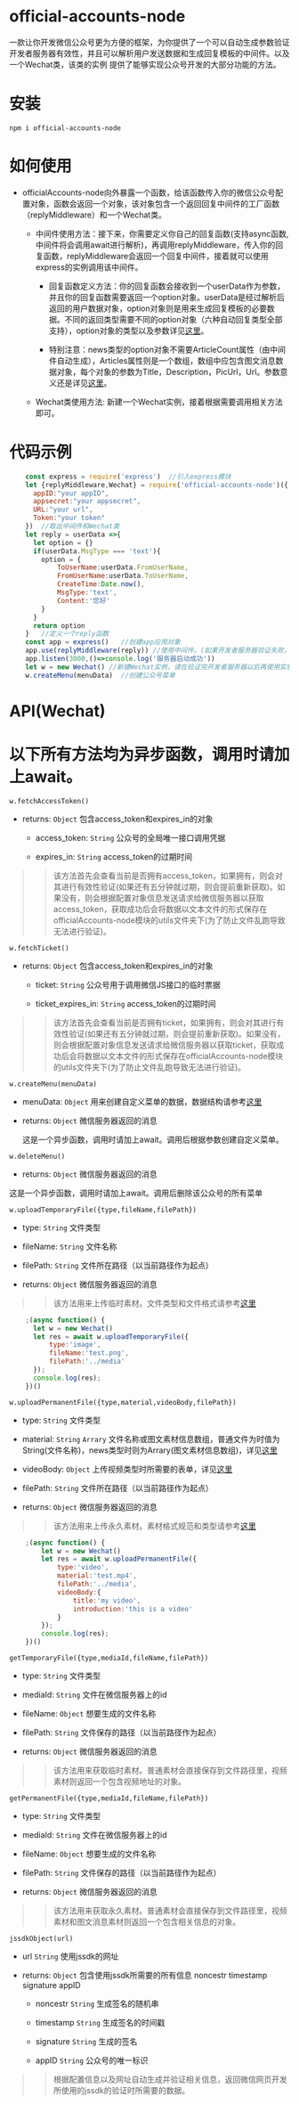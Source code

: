 official-accounts-node
=
一款让你开发微信公众号更为方便的框架，为你提供了一个可以自动生成参数验证开发者服务器有效性，并且可以解析用户发送数据和生成回复模板的中间件。以及一个Wechat类，该类的实例 提供了能够实现公众号开发的大部分功能的方法。

安装
====
    npm i official-accounts-node
如何使用
===
* officialAccounts-node向外暴露一个函数，给该函数传入你的微信公众号配置对象，函数会返回一个对象，该对象包含一个返回回复中间件的工厂函数（replyMiddleware）和一个Wechat类。

  * 中间件使用方法：接下来，你需要定义你自己的回复函数(支持async函数,中间件将会调用await进行解析)，再调用replyMiddleware，传入你的回复函数，replyMiddleware会返回一个回复中间件，接着就可以使用express的实例调用该中间件。

    * 回复函数定义方法：你的回复函数会接收到一个userData作为参数，并且你的回复函数需要返回一个option对象。userData是经过解析后返回的用户数据对象，option对象则是用来生成回复模板的必要数据。不同的返回类型需要不同的option对象（六种自动回复类型全部支持），option对象的类型以及参数详见[这里](https://mp.weixin.qq.com/wiki?t=resource/res_main&id=mp1421140543)。

    * 特别注意：news类型的option对象不需要ArticleCount属性（由中间件自动生成），Articles属性则是一个数组，数组中应包含图文消息数据对象，每个对象的参数为Title，Description，PicUrl，Url。参数意义还是详见[这里](https://mp.weixin.qq.com/wiki?t=resource/res_main&id=mp1421140543)。

  * Wechat类使用方法: 新建一个Wechat实例，接着根据需要调用相关方法即可。

代码示例
=
```javascript
    const express = require('express')	//引入express模块
    let {replyMiddleware,Wechat} = require('official-accounts-node')({
      appID:"your appID",
      appsecret:"your appsecret",
      URL:"your url",
      Token:"your token"
    })	//取出中间件和Wechat类
    let reply = userData =>{
      let option = {}
      if(userData.MsgType === 'text'){
        option = {
            ToUserName:userData.FromUserName,
            FromUserName:userData.ToUserName,
            CreateTime:Date.now(),
            MsgType:'text',
            Content:'您好'
        }
      }
      return option
    }	//定义一个reply函数
    const app = express()	//创建app应用对象
    app.use(replyMiddleware(reply))	//使用中间件。(如果开发者服务器验证失败，不要慌，很有可能是微信那边自己的问题，多试几次，很正常，我每次都要验证两三次才成功.)
    app.listen(3000,()=>console.log('服务器启动成功'))
    let w = new Wechat() //新建Wechat实例，请在验证完开发者服务器以后再使用实例的方法，这里假设已经验证完毕。
    w.createMenu(menuData)  //创建公众号菜单
```

API(Wechat)
=
以下所有方法均为异步函数，调用时请加上await。
=

`w.fetchAccessToken()`
* returns: `Object` 包含access_token和expires_in的对象

  * access_token: `String` 公众号的全局唯一接口调用凭据

  * expires_in: `String`  access_token的过期时间

>>该方法首先会查看当前是否拥有access_token，如果拥有，则会对其进行有效性验证(如果还有五分钟就过期，则会提前重新获取)。如果没有，则会根据配置对象信息发送请求给微信服务器以获取access_token，获取成功后会将数据以文本文件的形式保存在officialAccounts-node模块的utils文件夹下(为了防止文件乱跑导致无法进行验证)。

`w.fetchTicket()`

* returns: `Object` 包含access_token和expires_in的对象

  * ticket: `String` 公众号用于调用微信JS接口的临时票据

  * ticket_expires_in: `String`  access_token的过期时间

>>该方法首先会查看当前是否拥有ticket，如果拥有，则会对其进行有效性验证(如果还有五分钟就过期，则会提前重新获取)。如果没有，则会根据配置对象信息发送请求给微信服务器以获取ticket，获取成功后会将数据以文本文件的形式保存在officialAccounts-node模块的utils文件夹下(为了防止文件乱跑导致无法进行验证)。

`w.createMenu(menuData)`

* menuData: `Object` 用来创建自定义菜单的数据，数据结构请参考[这里](https://mp.weixin.qq.com/wiki?t=resource/res_main&id=mp1421141013)

* returns: `Object` 微信服务器返回的消息

  这是一个异步函数，调用时请加上await。调用后根据参数创建自定义菜单。

`w.deleteMenu()`

* returns: `Object` 微信服务器返回的消息

这是一个异步函数，调用时请加上await。调用后删除该公众号的所有菜单

`w.uploadTemporaryFile({type,fileName,filePath})`

* type: `String` 文件类型

* fileName: `String` 文件名称

* filePath: `String` 文件所在路径（以当前路径作为起点）

* returns: `Object` 微信服务器返回的消息

>>该方法用来上传临时素材。文件类型和文件格式请参考[这里](https://mp.weixin.qq.com/wiki?t=resource/res_main&id=mp1444738726)
```javascript
    ;(async function() {
      let w = new Wechat()
      let res = await w.uploadTemporaryFile({
          type:'image',
          fileName:'test.png',
          filePath:'../media'
      });
      console.log(res);
    })()
```
`w.uploadPermanentFile({type,material,videoBody,filePath})`

* type: `String` 文件类型

* material: `String` `Arrary` 文件名称或图文素材信息数组，普通文件为时值为String(文件名称)，news类型时则为Arrary(图文素材信息数组)，详见[这里](https://mp.weixin.qq.com/wiki?t=resource/res_main&id=mp1444738729)

* videoBody: `Object` 上传视频类型时所需要的表单，详见[这里](https://mp.weixin.qq.com/wiki?t=resource/res_main&id=mp1444738729)

* filePath: `String` 文件所在路径（以当前路径作为起点）

* returns: `Object` 微信服务器返回的消息

>>该方法用来上传永久素材。素材格式规范和类型请参考[这里](https://mp.weixin.qq.com/wiki?t=resource/res_main&id=mp1444738726)

```javascript
    ;(async function() {
        let w = new Wechat()
        let res = await w.uploadPermanentFile({
            type:'video',
            material:'test.mp4',
            filePath:'../media',
            videoBody:{
                title:'my video',
                introduction:'this is a video'
            }
        });
        console.log(res);
    })()
```
`getTemporaryFile({type,mediaId,fileName,filePath})`

* type: `String` 文件类型

* mediaId: `String` 文件在微信服务器上的id

* fileName: `Object` 想要生成的文件名称

* filePath: `String` 文件保存的路径（以当前路径作为起点）

* returns: `Object` 微信服务器返回的消息

>>该方法用来获取临时素材。普通素材会直接保存到文件路径里，视频素材则返回一个包含视频地址的对象。

`getPermanentFile({type,mediaId,fileName,filePath})`

* type: `String` 文件类型

* mediaId: `String` 文件在微信服务器上的id

* fileName: `Object` 想要生成的文件名称

* filePath: `String` 文件保存的路径（以当前路径作为起点）

* returns: `Object` 微信服务器返回的消息

>>该方法用来获取永久素材。普通素材会直接保存到文件路径里，视频素材和图文消息素材则返回一个包含相关信息的对象。

`jssdkObject(url)`

* url `String` 使用jssdk的网址

* returns: `Object` 包含使用jssdk所需要的所有信息 noncestr  timestamp  signature  appID

  * noncestr `String` 生成签名的随机串

  * timestamp `String` 生成签名的时间戳

  * signature `String` 生成的签名

  * appID `String` 公众号的唯一标识

>>根据配置信息以及网址自动生成并验证相关信息，返回微信网页开发所使用的jssdk的验证时所需要的数据。

